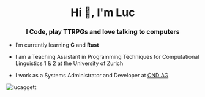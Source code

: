 <h1 align="center">Hi 👋, I'm Luc</h1>
<h3 align="center">I Code, play TTRPGs and love talking to computers</h3>

- I’m currently learning **C** and **Rust**

- I am a Teaching Assistant in Programming Techniques for Computational Linguistics 1 & 2 at the University of Zurich

- I work as a Systems Administrator and Developer at <a href="https://cnd-ag.ch/de/">CND AG</a>

<p><img align="center" src="https://github-readme-streak-stats.herokuapp.com/?user=lucaggett&" alt="lucaggett" /></p>
